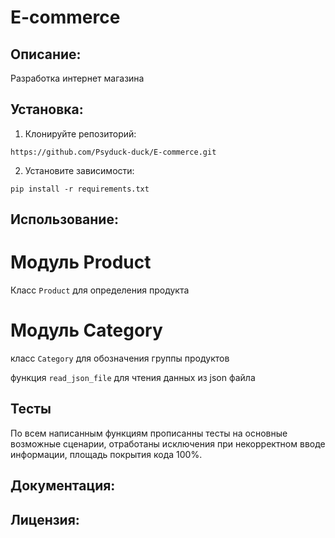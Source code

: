 # E-commerce

## Описание:

Разработка интернет магазина

## Установка:

1. Клонируйте репозиторий:
```
https://github.com/Psyduck-duck/E-commerce.git
```
2. Установите зависимости:
```
pip install -r requirements.txt
```
## Использование:

# Модуль Product

Класс `Product` для определения продукта

# Модуль Category

класс `Category` для обозначения группы продуктов

функция `read_json_file` для чтения данных из json файла

## Тесты

По всем написанным функциям прописанны тесты на основные возможные сценарии, отработаны исключения при
некорректном вводе информации, площадь покрытия кода 100%.

## Документация:

## Лицензия: